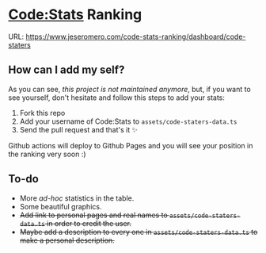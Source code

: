 # [Code:Stats](https://codestats.net/) Ranking

URL: https://www.jeseromero.com/code-stats-ranking/dashboard/code-staters

## How can I add my self?

As you can see, _this project is not maintained anymore_, but, if you want to see yourself, don't hesitate and follow this steps to add your stats:

1. Fork this repo
2. Add your username of Code:Stats to ``assets/code-staters-data.ts``
3. Send the pull request and that's it ✨

Github actions will deploy to Github Pages and you will see your position in the ranking very soon :)

## To-do

* More *ad-hoc* statistics in the table.
* Some beautiful graphics.
* ~~Add link to personal pages and real names to ``assets/code-staters-data.ts`` in order to credit the user.~~
* ~~Maybe add a description to every one in ``assets/code-staters-data.ts`` to make a personal description.~~ 
